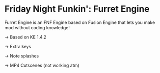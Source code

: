 # Friday Night Funkin': Furret Engine
Furret Engine is an FNF Engine based on Fusion Engine that lets you make mod without coding knowledge!

-> Based on KE 1.4.2


-> Extra keys


-> Note splashes


-> MP4 Cutscenes (not working atm)
